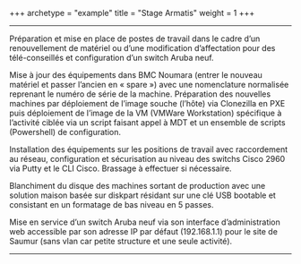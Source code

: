 +++
archetype = "example"
title = "Stage Armatis"
weight = 1
+++

---

Préparation et mise en place de postes de travail dans le cadre d’un renouvellement de matériel ou d’une modification d’affectation pour des télé-conseillés et configuration d’un switch Aruba neuf.

Mise à jour des équipements dans BMC Noumara (entrer le nouveau matériel et passer l’ancien en « spare ») avec une nomenclature normalisée reprenant le numéro de série de la machine.
Préparation des nouvelles machines par déploiement de l’image souche (l’hôte) via Clonezilla en PXE puis déploiement de l’image de la VM (VMWare Workstation) spécifique à l’activité ciblée via un script faisant appel à MDT et un ensemble de scripts (Powershell) de configuration.

Installation des équipements sur les positions de travail avec raccordement au réseau, configuration et sécurisation au niveau des switchs Cisco 2960 via Putty et le CLI Cisco. Brassage à effectuer si nécessaire.

Blanchiment du disque des machines sortant de production avec une solution maison basée sur diskpart résidant sur une clé USB bootable et consistant en un formatage de bas niveau en 5 passes.

Mise en service d’un switch Aruba neuf via son interface d’administration web accessible par son adresse IP par défaut (192.168.1.1) pour le site de Saumur (sans vlan car petite structure et une seule activité).

---
